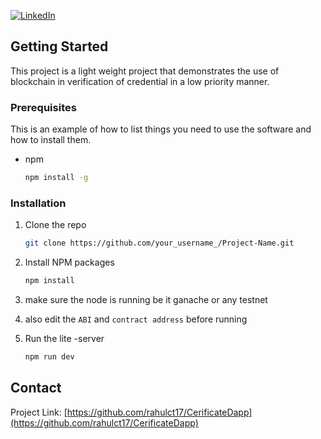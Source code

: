<!--
*** Thanks for checking out the Best-README-Template. If you have a suggestion
*** that would make this better, please fork the repo and create a pull request
*** or simply open an issue with the tag "enhancement".
*** Thanks again! Now go create something AMAZING! :D
-->



<!-- PROJECT SHIELDS -->
<!--
*** I'm using markdown "reference style" links for readability.
*** Reference links are enclosed in brackets [ ] instead of parentheses ( ).
*** See the bottom of this document for the declaration of the reference variables
*** for contributors-url, forks-url, etc. This is an optional, concise syntax you may use.
*** https://www.markdownguide.org/basic-syntax/#reference-style-links
-->

[![LinkedIn][linkedin-shield]][linkedin-url]








<!-- GETTING STARTED -->
## Getting Started

This project is a light weight project that demonstrates the use of blockchain in verification of credential in a low priority manner.

### Prerequisites

This is an example of how to list things you need to use the software and how to install them.
* npm
  ```sh
  npm install -g
  ```

### Installation


1. Clone the repo
   ```sh
   git clone https://github.com/your_username_/Project-Name.git
   ```
2. Install NPM packages
   ```sh
   npm install
   ```
3. make sure the node is running be it ganache or any testnet

4. also edit the `ABI` and `contract address` before running
5. Run the lite -server
    ```sh
    npm run dev
    ```







<!-- CONTACT -->
## Contact

Project Link: [https://github.com/rahulct17/CerificateDapp](https://github.com/rahulct17/CerificateDapp)









<!-- MARKDOWN LINKS & IMAGES -->
<!-- https://www.markdownguide.org/basic-syntax/#reference-style-links -->

[linkedin-shield]: https://img.shields.io/badge/-LinkedIn-black.svg?style=for-the-badge&logo=linkedin&colorB=555
[linkedin-url]: https://www.linkedin.com/in/rahul-thakur-47791945/
